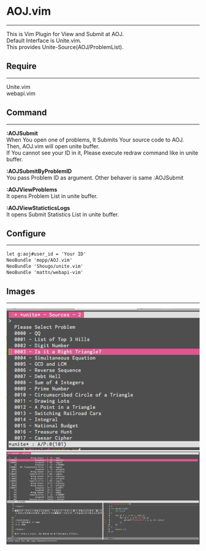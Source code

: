 AOJ.vim
=======
* * *

This is Vim Plugin for View and Submit at AOJ.  
Default Interface is Unite.vim.  
This provides Unite-Source(AOJ/ProblemList).

Require
-------
* * *
Unite.vim  
webapi.vim


Command
-------
* * *
**:AOJSubmit**  
    When You open one of problems, It Submits Your source code to AOJ.  
    Then, AOJ.vim will open unite buffer.  
    If You cannot see your ID in it, Please execute redraw command like <C-L> in unite buffer.  

**:AOJSubmitByProblemID**  
    You pass Problem ID as argument.
    Other behaver is same :AOJSubmit

**:AOJViewProblems**  
    It opens Problem List in unite buffer.  

**:AOJViewStaticticsLogs**  
    It opens Submit Statistics List in unite buffer.

Configure
---------
* * *
    let g:aoj#user_id = 'Your ID'
    NeoBundle 'mopp/AOJ.vim'
    NeoBundle 'Shougo/unite.vim'
    NeoBundle 'mattn/webapi-vim'

Images
---------
* * *
![SS](./ss1.png)
![SS](./ss2.png)
